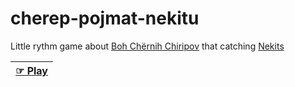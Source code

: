 # cherep-pojmat-nekitu
Little rythm game about [Boh Chërnih Chiripov](https://svb.fandom.com/ru/wiki/%D0%91%D0%BE%D1%85_%D0%A7%D1%91%D1%80%D0%BD%D1%8B%D1%85_%D0%A7%D0%B8%D1%80%D0%B8%D0%BF%D0%BE%D0%B2) that catching [Nekits](https://svb.fandom.com/ru/wiki/%D0%9D%D0%B5%D0%BA%D0%B8%D1%82%D0%B0)

| **[☞ Play](https://usbashka.itch.io/cherep-find-nekit)** |
|---|
